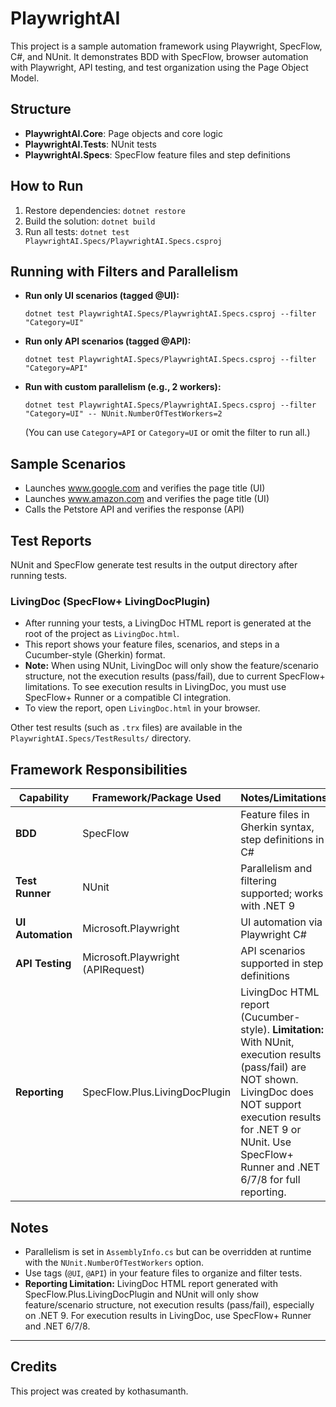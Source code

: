 # PlaywrightAI

This project is a sample automation framework using Playwright, SpecFlow, C#, and NUnit. It demonstrates BDD with SpecFlow, browser automation with Playwright, API testing, and test organization using the Page Object Model.

## Structure
- **PlaywrightAI.Core**: Page objects and core logic
- **PlaywrightAI.Tests**: NUnit tests
- **PlaywrightAI.Specs**: SpecFlow feature files and step definitions

## How to Run
1. Restore dependencies: `dotnet restore`
2. Build the solution: `dotnet build`
3. Run all tests: `dotnet test PlaywrightAI.Specs/PlaywrightAI.Specs.csproj`

## Running with Filters and Parallelism
- **Run only UI scenarios (tagged @UI):**
  ```
  dotnet test PlaywrightAI.Specs/PlaywrightAI.Specs.csproj --filter "Category=UI"
  ```
- **Run only API scenarios (tagged @API):**
  ```
  dotnet test PlaywrightAI.Specs/PlaywrightAI.Specs.csproj --filter "Category=API"
  ```
- **Run with custom parallelism (e.g., 2 workers):**
  ```
  dotnet test PlaywrightAI.Specs/PlaywrightAI.Specs.csproj --filter "Category=UI" -- NUnit.NumberOfTestWorkers=2
  ```
  (You can use `Category=API` or `Category=UI` or omit the filter to run all.)

## Sample Scenarios
- Launches www.google.com and verifies the page title (UI)
- Launches www.amazon.com and verifies the page title (UI)
- Calls the Petstore API and verifies the response (API)

## Test Reports
NUnit and SpecFlow generate test results in the output directory after running tests.

### LivingDoc (SpecFlow+ LivingDocPlugin)
- After running your tests, a LivingDoc HTML report is generated at the root of the project as `LivingDoc.html`.
- This report shows your feature files, scenarios, and steps in a Cucumber-style (Gherkin) format.
- **Note:** When using NUnit, LivingDoc will only show the feature/scenario structure, not the execution results (pass/fail), due to current SpecFlow+ limitations. To see execution results in LivingDoc, you must use SpecFlow+ Runner or a compatible CI integration.
- To view the report, open `LivingDoc.html` in your browser.

Other test results (such as `.trx` files) are available in the `PlaywrightAI.Specs/TestResults/` directory.

## Framework Responsibilities
| Capability         | Framework/Package Used                | Notes/Limitations                                                                 |
|-------------------|--------------------------------------|-----------------------------------------------------------------------------------|
| **BDD**               | SpecFlow                             | Feature files in Gherkin syntax, step definitions in C#                            |
| **Test Runner**       | NUnit                                | Parallelism and filtering supported; works with .NET 9                             |
| **UI Automation**| Microsoft.Playwright                 | UI automation via Playwright C#                                                    |
| **API Testing**       | Microsoft.Playwright (APIRequest)    | API scenarios supported in step definitions                                       |
| **Reporting**         | SpecFlow.Plus.LivingDocPlugin        | LivingDoc HTML report (Cucumber-style). **Limitation:** With NUnit, execution results (pass/fail) are NOT shown. LivingDoc does NOT support execution results for .NET 9 or NUnit. Use SpecFlow+ Runner and .NET 6/7/8 for full reporting. |

## Notes
- Parallelism is set in `AssemblyInfo.cs` but can be overridden at runtime with the `NUnit.NumberOfTestWorkers` option.
- Use tags (`@UI`, `@API`) in your feature files to organize and filter tests.
- **Reporting Limitation:** LivingDoc HTML report generated with SpecFlow.Plus.LivingDocPlugin and NUnit will only show feature/scenario structure, not execution results (pass/fail), especially on .NET 9. For execution results in LivingDoc, use SpecFlow+ Runner and .NET 6/7/8.

---

## Credits
This project was created by kothasumanth.
